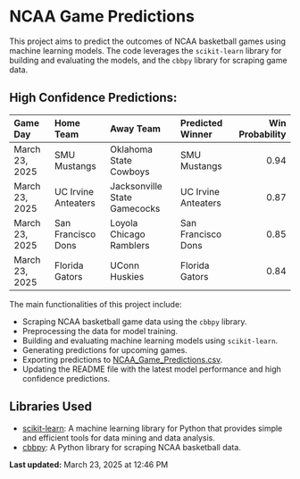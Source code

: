 # NCAA Game Predictions

This project aims to predict the outcomes of NCAA basketball games using machine learning models. The code leverages the `scikit-learn` library for building and evaluating the models, and the `cbbpy` library for scraping game data.

## High Confidence Predictions:
| Game Day       | Home Team           | Away Team                    | Predicted Winner    |   Win Probability |
|:---------------|:--------------------|:-----------------------------|:--------------------|------------------:|
| March 23, 2025 | SMU Mustangs        | Oklahoma State Cowboys       | SMU Mustangs        |              0.94 |
| March 23, 2025 | UC Irvine Anteaters | Jacksonville State Gamecocks | UC Irvine Anteaters |              0.87 |
| March 23, 2025 | San Francisco Dons  | Loyola Chicago Ramblers      | San Francisco Dons  |              0.85 |
| March 23, 2025 | Florida Gators      | UConn Huskies                | Florida Gators      |              0.84 |## Description

The main functionalities of this project include:

- Scraping NCAA basketball game data using the `cbbpy` library.
- Preprocessing the data for model training.
- Building and evaluating machine learning models using `scikit-learn`.
- Generating predictions for upcoming games.
- Exporting predictions to [NCAA_Game_Predictions.csv](NCAA_Game_Predictions.csv).
- Updating the README file with the latest model performance and high confidence predictions.

## Libraries Used

- [scikit-learn](https://scikit-learn.org/stable/): A machine learning library for Python that provides simple and efficient tools for data mining and data analysis.
- [cbbpy](https://pypi.org/project/cbbpy/): A Python library for scraping NCAA basketball data.

**Last updated:** March 23, 2025 at 12:46 PM
